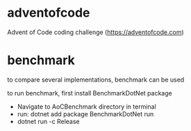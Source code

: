 # adventofcode
Advent of Code coding challenge (https://adventofcode.com)

# benchmark
to compare several implementations, benchmark can be used

to run benchmark, first install BenchmarkDotNet package
- Navigate to AoCBenchmark directory in terminal
- run: dotnet add package BenchmarkDotNet
run
- dotnet run -c Release